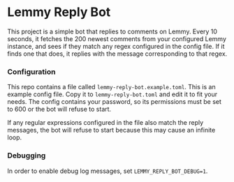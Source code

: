 # Lemmy Reply Bot

This project is a simple bot that replies to comments on Lemmy. Every 10 seconds, it fetches the 200 newest comments from your configured Lemmy instance, and sees if they match any regex configured in the config file. If it finds one that does, it replies with the message corresponding to that regex.

### Configuration

This repo contains a file called `lemmy-reply-bot.example.toml`. This is an example config file. Copy it to `lemmy-reply-bot.toml` and edit it to fit your needs. The config contains your password, so its permissions must be set to 600 or the bot will refuse to start.

If any regular expressions configured in the file also match the reply messages, the bot will refuse to start because this may cause an infinite loop.

### Debugging

In order to enable debug log messages, set `LEMMY_REPLY_BOT_DEBUG=1`.